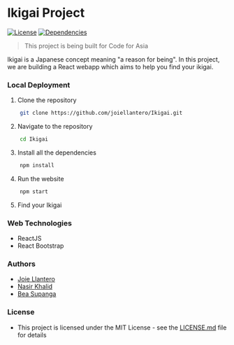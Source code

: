 # Ikigai Project

[![License](http://img.shields.io/:license-mit-blue.svg?style=flat-square)](http://badges.mit-license.org)
[![Dependencies](https://img.shields.io/david/joiellantero/Ikigai?color=green&style=flat-square)](https://img.shields.io/david/joiellantero/Ikigai?color=green&style=flat-square)

> This project is being built for Code for Asia

Ikigai is a Japanese concept meaning "a reason for being". In this project, we are building a React webapp which aims to help you find your ikigai.

### Local Deployment

1. Clone the repository

```bash
    git clone https://github.com/joiellantero/Ikigai.git
```

2. Navigate to the repository

```bash
    cd Ikigai
```

3. Install all the dependencies

```bash
    npm install
```

4. Run the website

```bash
    npm start
```

5. Find your Ikigai

### Web Technologies

- ReactJS
- React Bootstrap

### Authors

- [Joie Llantero](https://github.com/joiellantero)
- [Nasir Khalid](https://github.com/NasirKhalidQ)
- [Bea Supanga](https://github.com/bearosari)

### License

- This project is licensed under the MIT License - see the [LICENSE.md](LICENSE.md) file for details
